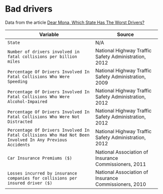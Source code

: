 # Bad drivers

Data from the article [Dear Mona, Which State Has The Worst Drivers?](http://fivethirtyeight.com/datalab/which-state-has-the-worst-drivers/)

Variable | Source
---|---------
`State` | N/A
`Number of drivers involved in fatal collisions per billion miles` | National Highway Traffic Safety Administration, 2012
`Percentage Of Drivers Involved In Fatal Collisions Who Were Speeding` | National Highway Traffic Safety Administration, 2009
`Percentage Of Drivers Involved In Fatal Collisions Who Were Alcohol-Impaired` | National Highway Traffic Safety Administration, 2012
`Percentage Of Drivers Involved In Fatal Collisions Who Were Not Distracted`	 | National Highway Traffic Safety Administration, 2012
`Percentage Of Drivers Involved In Fatal Collisions Who Had Not Been Involved In Any Previous Accidents` | National Highway Traffic Safety Administration, 2012
`Car Insurance Premiums ($)` | National Association of Insurance Commissioners, 2011
`Losses incurred by insurance companies for collisions per insured driver ($)` | National Association of Insurance Commissioners, 2010

